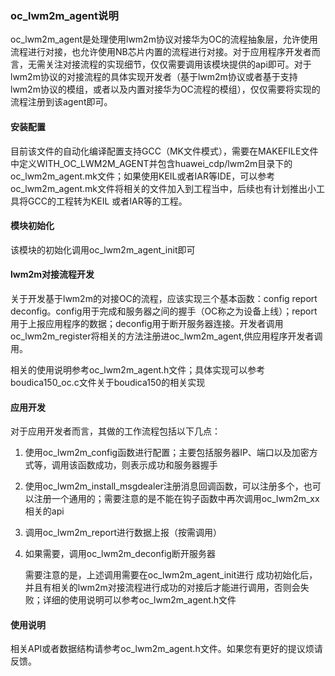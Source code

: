 ### oc_lwm2m_agent说明

oc_lwm2m_agent是处理使用lwm2m协议对接华为OC的流程抽象层，允许使用流程进行对接，也允许使用NB芯片内置的流程进行对接。对于应用程序开发者而言，无需关注对接流程的实现细节，仅仅需要调用该模块提供的api即可。对于lwm2m协议的对接流程的具体实现开发者（基于lwm2m协议或者基于支持lwm2m协议的模组，或者以及内置对接华为OC流程的模组），仅仅需要将实现的流程注册到该agent即可。

#### 安装配置

目前该文件的自动化编译配置支持GCC（MK文件模式），需要在MAKEFILE文件中定义WITH_OC_LWM2M_AGENT并包含huawei_cdp/lwm2m目录下的oc_lwm2m_agent.mk文件；如果使用KEIL或者IAR等IDE，可以参考oc_lwm2m_agent.mk文件将相关的文件加入到工程当中，后续也有计划推出小工具将GCC的工程转为KEIL 或者IAR等的工程。
#### 模块初始化
该模块的初始化调用oc_lwm2m_agent_init即可

#### lwm2m对接流程开发

关于开发基于lwm2m的对接OC的流程，应该实现三个基本函数：config report deconfig。config用于完成和服务器之间的握手（OC称之为设备上线）；report用于上报应用程序的数据；deconfig用于断开服务器连接。开发者调用oc_lwm2m_register将相关的方法注册进oc_lwm2m_agent,供应用程序开发者调用。

相关的使用说明参考oc_lwm2m_agent.h文件；具体实现可以参考boudica150_oc.c文件关于boudica150的相关实现


####  应用开发

对于应用开发者而言，其做的工作流程包括以下几点：

1. 使用oc_lwm2m_config函数进行配置；主要包括服务器IP、端口以及加密方式等，调用该函数成功，则表示成功和服务器握手
2. 使用oc_lwm2m_install_msgdealer注册消息回调函数，可以注册多个，也可以注册一个通用的；需要注意的是不能在钩子函数中再次调用oc_lwm2m_xx相关的api
3. 调用oc_lwm2m_report进行数据上报（按需调用）
4. 如果需要，调用oc_lwm2m_deconfig断开服务器

	需要注意的是，上述调用需要在oc_lwm2m_agent_init进行 成功初始化后，并且有相关的lwm2m对接流程进行成功的对接后才能进行调用，否则会失败；详细的使用说明可以参考oc_lwm2m_agent.h文件

#### 使用说明

相关API或者数据结构请参考oc_lwm2m_agent.h文件。如果您有更好的提议烦请反馈。